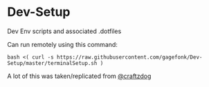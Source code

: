# Dev-Setup
Dev Env scripts and associated .dotfiles

Can run remotely using this command:
```
bash <( curl -s https://raw.githubusercontent.com/gagefonk/Dev-Setup/master/terminalSetup.sh )
```

A lot of this was taken/replicated from [@craftzdog](https://github.com/craftzdog)
